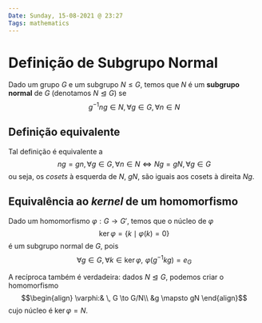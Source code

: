 ```yaml
---
Date: Sunday, 15-08-2021 @ 23:27
Tags: mathematics 
---
```

# Definição de Subgrupo Normal
Dado um grupo $G$ e um subgrupo $N \leq G$, temos que $N$ é um **subgrupo normal** de $G$ (denotamos $N \trianglelefteq G$) se 
$$g^{-1} n g \in N, \forall g \in G, \forall n \in N$$

## Definição equivalente
Tal definição é equivalente a 
$$ng = gn, \forall g \in G, \forall n \in N \iff Ng = gN, \forall g \in G$$
ou seja, os *cosets* à esquerda de $N$, $gN$, são iguais aos cosets à direita $Ng$. 

## Equivalência ao *kernel* de um homomorfismo
Dado um homomorfismo $\varphi: G \to G'$, temos que o núcleo de $\varphi$ 
$$\ker \varphi = \{k \mid \varphi(k) = 0\}$$
é um subgrupo normal de $G$, pois
$$\forall g \in G, \forall k \in \ker \varphi, \,\, \varphi(g^{-1} k g) = e_G$$

A recíproca também é verdadeira: dados $N \trianglelefteq G$, podemos criar o homomorfismo
$$\begin{align}
\varphi:&  \, G \to G/N\\
&g \mapsto gN
\end{align}$$
cujo núcleo é $\ker \varphi = N$. 
